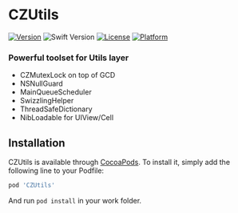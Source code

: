 # CZUtils

[![Version](https://img.shields.io/cocoapods/v/CZUtils.svg?style=flat)](http://cocoapods.org/pods/CZUtils)
![Swift Version](https://img.shields.io/badge/swift-3.2-orange.svg)
[![License](https://img.shields.io/cocoapods/l/CZUtils.svg?style=flat)](http://cocoapods.org/pods/CZUtils)
[![Platform](https://img.shields.io/cocoapods/p/CZUtils.svg?style=flat)](http://cocoapods.org/pods/CZUtils)

### Powerful toolset for Utils layer

 * CZMutexLock on top of GCD
 * NSNullGuard
 * MainQueueScheduler
 * SwizzlingHelper
 * ThreadSafeDictionary
 * NibLoadable for UIView/Cell


## Installation

CZUtils is available through [CocoaPods](http://cocoapods.org). To install
it, simply add the following line to your Podfile:

```ruby
pod 'CZUtils'
```

And run `pod install` in your work folder.